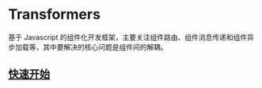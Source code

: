Transformers
============

基于 Javascript 的组件化开发框架，主要关注组件路由、组件消息传递和组件异步加载等，其中要解决的核心问题是组件间的解耦。

[快速开始](https://github.com/CodeIgniter/Transformers/wiki/%E5%BF%AB%E9%80%9F%E5%BC%80%E5%A7%8B)
------------